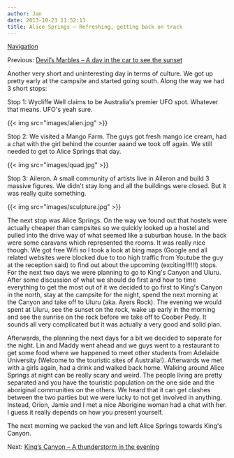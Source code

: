 ```yaml
---
author: Jan
date: 2013-10-23 11:52:13
title: Alice Springs – Refreshing, getting back on track
---
```


[Navigation](/posts/30-der-stuart-highway/)

Previous: [Devil’s Marbles – A day in the car to see the sunset](../day_06)

Another very short and uninteresting day in terms of culture. We got up pretty
early at the campsite and started going south. Along the way we had 3 short
stops:

Stop 1: Wycliffe Well claims to be Australia's premier UFO spot. Whatever
that means. UFO's yeah sure.

{{< img src="images/alien.jpg" >}}

Stop 2: We visited a Mango Farm. The guys got fresh mango ice cream, had a chat
with the girl behind the counter aaand we took off again. We still needed to
get to Alice Springs that day.

{{< img src="images/quad.jpg" >}}

Stop 3: Aileron. A small community of artists live in Aileron and build 3
massive figures. We didn't stay long and all the buildings were closed.
But it was really quite something.

{{< img src="images/sculpture.jpg" >}}

The next stop was Alice Springs. On the way we found out that hostels were
actually cheaper than campsites so we quickly looked up a hostel and pulled
into the drive way of what seemed like a suburban house. In the back were some
caravans which represented the rooms. It was really nice though. We got free
Wifi so I took a look at bing maps (Google and all related websites were
blocked due to too high traffic from Youtube the guy at the reception said) to
find out about the upcoming (exciting!!!!!!) stops. For the next two days we
were planning to go to King's Canyon and Uluru. After some discussion of
what we should do first and how to time everything to get the most out of it we
decided to go first to King's Canyon in the north, stay at the campsite
for the night, spend the next morning at the Canyon and take off to Uluru (aka.
Ayers Rock). The evening we would spent at Uluru, see the sunset on the rock,
wake up early in the morning and see the sunrise on the rock before we take off
to Coober Pedy. It sounds all very complicated but it was actually a very good
and solid plan.

Afterwards, the planning the next days for a bit we decided to separate for the
night. Lin and Maddy went ahead and we guys went to a restaurant to get some
food where we happened to meet other students from Adelaide University (Welcome
to the touristic sites of Australia!). Afterwards we met with a girls again,
had a drink and walked back home. Walking around Alice Springs at night can be
really scary and weird. The people living are pretty separated and you have the
touristic population on the one side and the aboriginal communities on the
others. We heard that it can get clashes between the two parties but we were
lucky to not get involved in anything. Instead, Orion, Jamie and I met a nice
Aborigine woman had a chat with her. I guess it really depends on how you
present yourself.

The next morning we packed the van and left Alice Springs towards King's Canyon.

Next: [King’s Canyon – A thunderstorm in the evening](../day_08)

